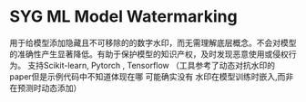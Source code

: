 # SYG ML Model Watermarking
用于给模型添加隐藏且不可移除的的数字水印，而无需理解底层概念。不会对模型的准确性产生显著降低。有助于保护模型的知识产权，及时发现恶意使用或侵权行为。
支持Scikit-learn, Pytorch , Tensorflow
（工具参考了动态对抗水印的paper但是示例代码中不知道体现在哪 可能确实没有 水印在模型训练时嵌入,而非在预测时动态添加）
